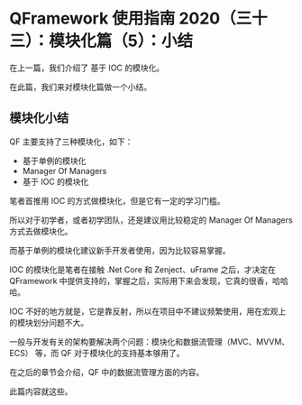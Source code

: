 # QFramework 使用指南 2020（三十三）：模块化篇（5）：小结
在上一篇，我们介绍了 基于 IOC 的模块化。

在此篇，我们来对模块化篇做一个小结。

## 模块化小结
QF 主要支持了三种模块化，如下：
* 基于单例的模块化
* Manager Of Managers
* 基于 IOC 的模块化


笔者首推用 IOC 的方式做模块化，但是它有一定的学习门槛。

所以对于初学者，或者初学团队，还是建议用比较稳定的 Manager Of Managers 方式去做模块化。

而基于单例的模块化建议新手开发者使用，因为比较容易掌握。

IOC 的模块化是笔者在接触 .Net Core 和 Zenject、uFrame 之后，才决定在 QFramework 中提供支持的，掌握之后，实际用下来会发现，它真的很香，哈哈哈。

IOC 不好的地方就是，它是靠反射，所以在项目中不建议频繁使用，用在宏观上的模块划分问题不大。

一般与开发有关的架构要解决两个问题：模块化和数据流管理（MVC、MVVM、ECS） 等，而 QF 对于模块化的支持基本够用了。

在之后的章节会介绍，QF 中的数据流管理方面的内容。

此篇内容就这些。